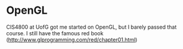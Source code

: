 OpenGL
========

CIS4800 at UofG got me started on OpenGL, but I barely passed that course.  I still have the famous red book (http://www.glprogramming.com/red/chapter01.html)
